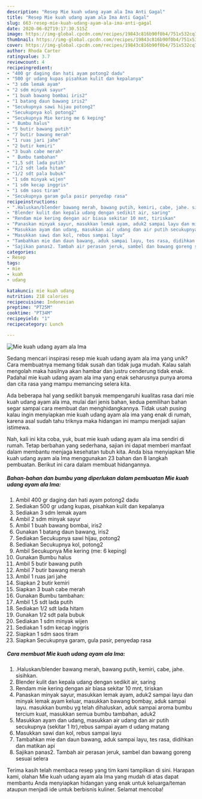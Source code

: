 ```yaml
---
description: "Resep Mie kuah udang ayam ala Ima Anti Gagal"
title: "Resep Mie kuah udang ayam ala Ima Anti Gagal"
slug: 663-resep-mie-kuah-udang-ayam-ala-ima-anti-gagal
date: 2020-06-02T19:17:30.515Z
image: https://img-global.cpcdn.com/recipes/19843c816b90f0b4/751x532cq70/mie-kuah-udang-ayam-ala-ima-foto-resep-utama.jpg
thumbnail: https://img-global.cpcdn.com/recipes/19843c816b90f0b4/751x532cq70/mie-kuah-udang-ayam-ala-ima-foto-resep-utama.jpg
cover: https://img-global.cpcdn.com/recipes/19843c816b90f0b4/751x532cq70/mie-kuah-udang-ayam-ala-ima-foto-resep-utama.jpg
author: Rhoda Carter
ratingvalue: 3.7
reviewcount: 4
recipeingredient:
- "400 gr daging dan hati ayam potong2 dadu"
- "500 gr udang kupas pisahkan kulit dan kepalanya"
- "3 sdm lemak ayam"
- "2 sdm minyak sayur"
- "1 buah bawang bombai iris2"
- "1 batang daun bawang iris2"
- "Secukupnya sawi hijau potong2"
- "Secukupnya kol potong2"
- "Secukupnya Mie kering me 6 keping"
- " Bumbu halus"
- "5 butir bawang putih"
- "7 butir bawang merah"
- "1 ruas jari jahe"
- "2 butir kemiri"
- "3 buah cabe merah"
- " Bumbu tambahan"
- "1,5 sdt lada putih"
- "1/2 sdt lada hitam"
- "1/2 sdt pala bubuk"
- "1 sdm minyak wijen"
- "1 sdm kecap inggris"
- "1 sdm saos tiram"
- "Secukupnya garam gula pasir penyedap rasa"
recipeinstructions:
- ".Haluskan/blender bawang merah, bawang putih, kemiri, cabe, jahe. sisihkan."
- "Blender kulit dan kepala udang dengan sedikit air, saring"
- "Rendam mie kering dengan air biasa sekitar 10 mnt, tiriskan"
- "Panaskan minyak sayur, masukkan lemak ayam, aduk2 sampai layu dan minyak lemak ayam keluar, masukkan bawang bombay, aduk sampai layu. masukkan bumbu yg telah dihaluskan, aduk sampai aroma bumbu tercium kuat, masukkan semua bumbu tambahan, aduk2"
- "Masukkan ayam dan udang, masukkan air udang dan air putih secukupnya (sekitar 1 ltr),rebus sampai ayam d udang matang"
- "Masukkan sawi dan kol, rebus sampai layu"
- "Tambahkan mie dan daun bawang, aduk sampai layu, tes rasa, didihkan dan matikan api"
- "Sajikan panas2. Tambah air perasan jeruk, sambel dan bawang goreng sesuai selera"
categories:
- Resep
tags:
- mie
- kuah
- udang

katakunci: mie kuah udang 
nutrition: 218 calories
recipecuisine: Indonesian
preptime: "PT25M"
cooktime: "PT34M"
recipeyield: "1"
recipecategory: Lunch

---
```



![Mie kuah udang ayam ala Ima](https://img-global.cpcdn.com/recipes/19843c816b90f0b4/751x532cq70/mie-kuah-udang-ayam-ala-ima-foto-resep-utama.jpg)

Sedang mencari inspirasi resep mie kuah udang ayam ala ima yang unik? Cara membuatnya memang tidak susah dan tidak juga mudah. Kalau salah mengolah maka hasilnya akan hambar dan justru cenderung tidak enak. Padahal mie kuah udang ayam ala ima yang enak seharusnya punya aroma dan cita rasa yang mampu memancing selera kita.



Ada beberapa hal yang sedikit banyak mempengaruhi kualitas rasa dari mie kuah udang ayam ala ima, mulai dari jenis bahan, kedua pemilihan bahan segar sampai cara membuat dan menghidangkannya. Tidak usah pusing kalau ingin menyiapkan mie kuah udang ayam ala ima yang enak di rumah, karena asal sudah tahu triknya maka hidangan ini mampu menjadi sajian istimewa.


Nah, kali ini kita coba, yuk, buat mie kuah udang ayam ala ima sendiri di rumah. Tetap berbahan yang sederhana, sajian ini dapat memberi manfaat dalam membantu menjaga kesehatan tubuh kita. Anda bisa menyiapkan Mie kuah udang ayam ala Ima menggunakan 23 bahan dan 8 langkah pembuatan. Berikut ini cara dalam membuat hidangannya.

<!--inarticleads1-->

##### Bahan-bahan dan bumbu yang diperlukan dalam pembuatan Mie kuah udang ayam ala Ima:

1. Ambil 400 gr daging dan hati ayam potong2 dadu
1. Sediakan 500 gr udang kupas, pisahkan kulit dan kepalanya
1. Sediakan 3 sdm lemak ayam
1. Ambil 2 sdm minyak sayur
1. Ambil 1 buah bawang bombai, iris2
1. Gunakan 1 batang daun bawang, iris2
1. Sediakan Secukupnya sawi hijau, potong2
1. Sediakan Secukupnya kol, potong2
1. Ambil Secukupnya Mie kering (me: 6 keping)
1. Gunakan  Bumbu halus
1. Ambil 5 butir bawang putih
1. Ambil 7 butir bawang merah
1. Ambil 1 ruas jari jahe
1. Siapkan 2 butir kemiri
1. Siapkan 3 buah cabe merah
1. Gunakan  Bumbu tambahan:
1. Ambil 1,5 sdt lada putih
1. Sediakan 1/2 sdt lada hitam
1. Gunakan 1/2 sdt pala bubuk
1. Sediakan 1 sdm minyak wijen
1. Sediakan 1 sdm kecap inggris
1. Siapkan 1 sdm saos tiram
1. Siapkan Secukupnya garam, gula pasir, penyedap rasa




<!--inarticleads2-->

##### Cara membuat Mie kuah udang ayam ala Ima:

1. .Haluskan/blender bawang merah, bawang putih, kemiri, cabe, jahe. sisihkan.
1. Blender kulit dan kepala udang dengan sedikit air, saring
1. Rendam mie kering dengan air biasa sekitar 10 mnt, tiriskan
1. Panaskan minyak sayur, masukkan lemak ayam, aduk2 sampai layu dan minyak lemak ayam keluar, masukkan bawang bombay, aduk sampai layu. masukkan bumbu yg telah dihaluskan, aduk sampai aroma bumbu tercium kuat, masukkan semua bumbu tambahan, aduk2
1. Masukkan ayam dan udang, masukkan air udang dan air putih secukupnya (sekitar 1 ltr),rebus sampai ayam d udang matang
1. Masukkan sawi dan kol, rebus sampai layu
1. Tambahkan mie dan daun bawang, aduk sampai layu, tes rasa, didihkan dan matikan api
1. Sajikan panas2. Tambah air perasan jeruk, sambel dan bawang goreng sesuai selera




Terima kasih telah membaca resep yang tim kami tampilkan di sini. Harapan kami, olahan Mie kuah udang ayam ala Ima yang mudah di atas dapat membantu Anda menyiapkan hidangan yang enak untuk keluarga/teman ataupun menjadi ide untuk berbisnis kuliner. Selamat mencoba!
